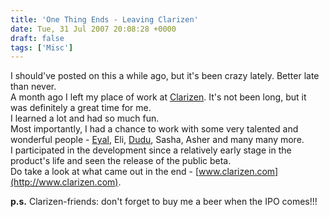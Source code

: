 ```yaml
---
title: 'One Thing Ends - Leaving Clarizen'
date: Tue, 31 Jul 2007 20:08:28 +0000
draft: false
tags: ['Misc']
---
```


I should've posted on this a while ago, but it's been crazy lately. Better late than never.  
A month ago I left my place of work at [Clarizen](http://www.clarizen.com). It's not been long, but it was definitely a great time for me.  
I learned a lot and had so much fun.  
Most importantly, I had a chance to work with some very talented and wonderful people - [Eyal](http://www.epocalipse.com/blog/), Eli, [Dudu](http://notsosmartbuilder.blogspot.com/), Sasha, Asher and many many more.  
I participated in the development since a relatively early stage in the product's life and seen the release of the public beta.  
Do take a look at what came out in the end - [www.clarizen.com](http://www.clarizen.com).  
  
**p.s.** Clarizen-friends: don't forget to buy me a beer when the IPO comes!!!